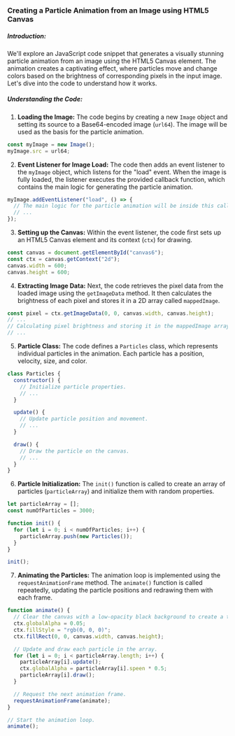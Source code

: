 
### Creating a Particle Animation from an Image using HTML5 Canvas

##### Introduction:

We'll explore an JavaScript code snippet that generates a visually stunning particle animation from an image using the HTML5 Canvas element. The animation creates a captivating effect, where particles move and change colors based on the brightness of corresponding pixels in the input image. Let's dive into the code to understand how it works.

##### Understanding the Code:

1. **Loading the Image:**
The code begins by creating a new `Image` object and setting its source to a Base64-encoded image (`url64`). The image will be used as the basis for the particle animation.

```javascript
const myImage = new Image();
myImage.src = url64;
```

2. **Event Listener for Image Load:**
The code then adds an event listener to the `myImage` object, which listens for the "load" event. When the image is fully loaded, the listener executes the provided callback function, which contains the main logic for generating the particle animation.

```javascript
myImage.addEventListener("load", () => {
  // The main logic for the particle animation will be inside this callback function.
  // ...
});
```

3. **Setting up the Canvas:**
Within the event listener, the code first sets up an HTML5 Canvas element and its context (`ctx`) for drawing.

```javascript
const canvas = document.getElementById("canvas6");
const ctx = canvas.getContext("2d");
canvas.width = 600;
canvas.height = 600;
```

4. **Extracting Image Data:**
Next, the code retrieves the pixel data from the loaded image using the `getImageData` method. It then calculates the brightness of each pixel and stores it in a 2D array called `mappedImage`.

```javascript
const pixel = ctx.getImageData(0, 0, canvas.width, canvas.height);
// ...
// Calculating pixel brightness and storing it in the mappedImage array.
// ...
```

5. **Particle Class:**
The code defines a `Particles` class, which represents individual particles in the animation. Each particle has a position, velocity, size, and color.

```javascript
class Particles {
  constructor() {
    // Initialize particle properties.
    // ...
  }

  update() {
    // Update particle position and movement.
    // ...
  }

  draw() {
    // Draw the particle on the canvas.
    // ...
  }
}
```

6. **Particle Initialization:**
The `init()` function is called to create an array of particles (`particleArray`) and initialize them with random properties.

```javascript
let particleArray = [];
const numOfParticles = 3000;

function init() {
  for (let i = 0; i < numOfParticles; i++) {
    particleArray.push(new Particles());
  }
}

init();
```

7. **Animating the Particles:**
The animation loop is implemented using the `requestAnimationFrame` method. The `animate()` function is called repeatedly, updating the particle positions and redrawing them with each frame.

```javascript
function animate() {
  // Clear the canvas with a low-opacity black background to create a trailing effect.
  ctx.globalAlpha = 0.05;
  ctx.fillStyle = "rgb(0, 0, 0)";
  ctx.fillRect(0, 0, canvas.width, canvas.height);

  // Update and draw each particle in the array.
  for (let i = 0; i < particleArray.length; i++) {
    particleArray[i].update();
    ctx.globalAlpha = particleArray[i].speen * 0.5;
    particleArray[i].draw();
  }

  // Request the next animation frame.
  requestAnimationFrame(animate);
}

// Start the animation loop.
animate();
```



